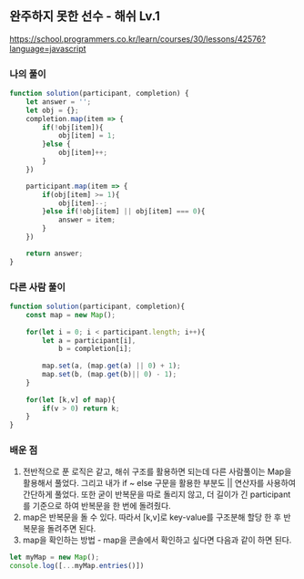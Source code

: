 ## 완주하지 못한 선수 -  해쉬 Lv.1

https://school.programmers.co.kr/learn/courses/30/lessons/42576?language=javascript

### 나의 풀이
```javascript
function solution(participant, completion) {
    let answer = '';
    let obj = {};
    completion.map(item => {
        if(!obj[item]){
            obj[item] = 1;
        }else {
            obj[item]++;
        }
    })

    participant.map(item => {
        if(obj[item] >= 1){
            obj[item]--;
        }else if(!obj[item] || obj[item] === 0){
            answer = item;
        }
    })

    return answer;
}
```

### 다른 사람 풀이

```javascript
function solution(participant, completion){
    const map = new Map();
    
    for(let i = 0; i < participant.length; i++){
        let a = participant[i],
            b = completion[i];
        
        map.set(a, (map.get(a) || 0) + 1);
        map.set(b, (map.get(b)|| 0) - 1);
    }
    
    for(let [k,v] of map){
        if(v > 0) return k;
    }
}
```


### 배운 점
1. 전반적으로 푼 로직은 같고, 해쉬 구조를 활용하면 되는데 다른 사람풀이는 Map을 활용해서 풀었다. 그리고 내가 if ~ else 구문을 활용한 부분도 || 연산자를 사용하여 간단하게 풀었다. 또한 굳이 반복문을 따로 돌리지 않고, 더 길이가 긴 participant를 기준으로 하여 반복문을 한 번에 돌려줬다.
2. map은 반복문을 돌 수 있다. 따라서 [k,v]로 key-value를 구조분해 할당 한 후 반복문을 돌려주면 된다.
3. map을 확인하는 방법 - map을 콘솔에서 확인하고 싶다면 다음과 같이 하면 된다.
```js
let myMap = new Map();
console.log([...myMap.entries()])
```